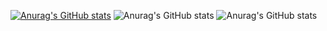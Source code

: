 [![Anurag's GitHub stats](https://github-readme-stats.vercel.app/api?pedro-rodiguero=anuraghazra)](https://github.com/anuraghazra/github-readme-stats)
![Anurag's GitHub stats](https://github-readme-stats.vercel.app/api?pedro-rodiguero=anuraghazra&show_icons=true)
![Anurag's GitHub stats](https://github-readme-stats.vercel.app/api?pedro-rodiguero=anuraghazra&show_icons=true&theme=radical)
